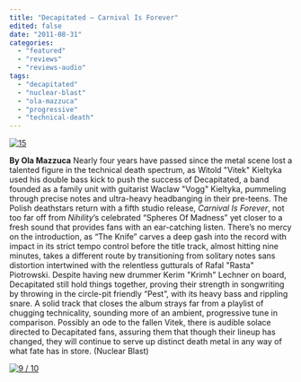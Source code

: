 ```yaml
---
title: "Decapitated – Carnival Is Forever"
edited: false
date: "2011-08-31"
categories:
  - "featured"
  - "reviews"
  - "reviews-audio"
tags:
  - "decapitated"
  - "nuclear-blast"
  - "ola-mazzuca"
  - "progressive"
  - "technical-death"
---
```


[![](http://www.hellbound.ca/wp-content/uploads/2011/08/15.jpg "15")](http://www.hellbound.ca/wp-content/uploads/2011/08/15.jpg)

**By Ola Mazzuca** Nearly four years have passed since the metal scene lost a talented figure in the technical death spectrum, as Witold "Vitek" Kieltyka used his double bass kick to push the success of Decapitated, a band founded as a family unit with guitarist Waclaw "Vogg" Kieltyka, pummeling through precise notes and ultra-heavy headbanging in their pre-teens. The Polish deathstars return with a fifth studio release, _Carnival Is Forever_, not too far off from _Nihility_’s celebrated “Spheres Of Madness” yet closer to a fresh sound that provides fans with an ear-catching listen. There’s no mercy on the introduction, as “The Knife” carves a deep gash into the record with impact in its strict tempo control before the title track, almost hitting nine minutes, takes a different route by transitioning from solitary notes sans distortion intertwined with the relentless gutturals of Rafal "Rasta" Piotrowski. Despite having new drummer Kerim "Krimh" Lechner on board, Decapitated still hold things together, proving their strength in songwriting by throwing in the circle-pit friendly “Pest”, with its heavy bass and rippling snare. A solid track that closes the album strays far from a playlist of chugging technicality, sounding more of an ambient, progressive tune in comparison. Possibly an ode to the fallen Vitek, there is audible solace directed to Decapitated fans, assuring them that though their lineup has changed, they will continue to serve up distinct death metal in any way of what fate has in store. (Nuclear Blast)

[![](http://www.hellbound.ca/wp-content/uploads/2009/05/review9.png "9 / 10")](http://www.hellbound.ca/wp-content/uploads/2009/05/review9.png)
